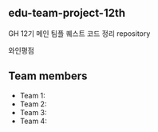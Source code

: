 ## edu-team-project-12th
GH 12기 메인 팀플 퀘스트 코드 정리 repository

와인평점

## Team members
- Team 1:
- Team 2: 
- Team 3: 
- Team 4:
